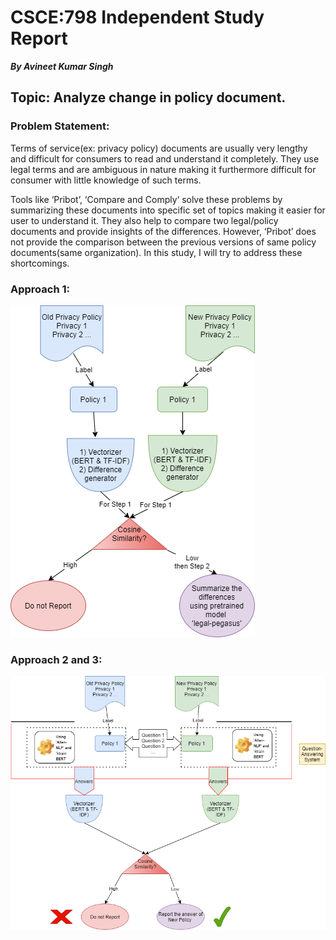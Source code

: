 # CSCE:798 Independent Study Report
***By Avineet Kumar Singh***
## Topic: Analyze change in policy document.
### Problem Statement: 
Terms of service(ex: privacy policy) documents are usually very lengthy and difficult for consumers to read and understand it completely. They use legal terms and are ambiguous in nature making it furthermore difficult for consumer with little knowledge of such terms. 

Tools like ‘Pribot’, ‘Compare and Comply‘ solve these problems by summarizing these documents into specific set of topics making it easier for user to understand it.  They also help to compare two legal/policy documents and provide insights of the differences.
However, ‘Pribot’ does not provide the comparison between the previous versions of same policy documents(same organization). In this study, I will try to address these shortcomings.


### Approach 1:
![Approach 1](/Approach_1.png)


### Approach 2 and 3:
![Approach 2 and 3](/Approach_2a_2b.png)
